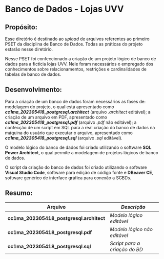 # Banco de Dados - Lojas UVV

## Propósito:

Esse diretório é destinado ao *upload* de arquivos referentes ao primeiro PSET da disciplina de Banco de Dados.
Todas as práticas do projeto estarão nesse diretório.

Nesse PSET foi confeccionado a criação de um projeto lógico de banco de dados para a fictícia lojas UVV. Nele foram necessários o empregado dos conhecimentos sobre relacionamentos, restrições e cardinalidades de tabelas de banco de dados.

##  Desenvolvimento:

Para a criação de um banco de dados foram necessários as fases de: modelagem do projeto, o qual está apresentado como ***cc1ma_202305418_postgresql.architect*** (arquivo *.architect* editável); a criação de um arquivo em PDF, apresentado como ***cc1ma_202305418_postgresql.pdf*** (arquivo *.pdf* não editável); a confecção de um script em SQL para a real criação do banco de dados na máquina do usuário que executar o arquivo, apresentado como ***cc1ma_202305418_postgresql.sql*** (arquivo *.sql* editável).

O modelo lógico do banco de dados foi criado utilizando o software **SQL Power Architect**, o qual permite a modelagem de projetos lógicos de banco de dados.

O script da criação do banco de dados foi criado utilizando o software **Visual Studio Code**, software para edição de código fonte e **DBeaver CE**, software genérico de interface gráfica para conexão a SGBDs.

## Resumo:

 **Arquivo**| *Descrição* |
| ----------- | ----------- |
| **cc1ma_202305418_postgresql.architect** | *Modelo lógico editável* |
| **cc1ma_202305418_postgresql.pdf** | *Modelo lógico não editável* |
| **cc1ma_202305418_postgresql.sql** | *Script para a criação do BD* |
